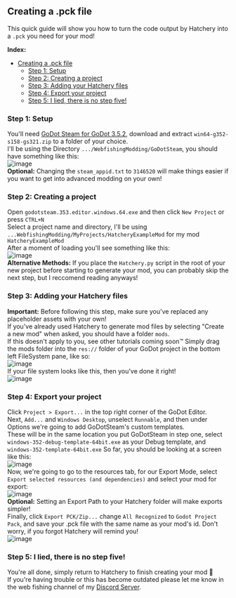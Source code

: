 ## Creating a .pck file

This quick guide will show you how to turn the code output by Hatchery into a `.pck` you need for your mod!  

**Index:**  

- [Creating a .pck file](#creating-a-pck-file)
  - [Step 1: Setup](#step-1-setup)
  - [Step 2: Creating a project](#step-2-creating-a-project)
  - [Step 3: Adding your Hatchery files](#step-3-adding-your-hatchery-files)
  - [Step 4: Export your project](#step-4-export-your-project)
  - [Step 5: I lied, there is no step five!](#step-5-i-lied-there-is-no-step-five)
  
### Step 1: Setup

You'll need [GoDot Steam for GoDot 3.5.2](https://github.com/GodotSteam/GodotSteam/releases/tag/v3.21), download and extract `win64-g352-s158-gs321.zip` to a folder of your choice.  
I'll be using the Directory `.../WebfishingModding/GoDotSteam`, you should have something like this:  
![image](https://github.com/user-attachments/assets/5407692d-e8d6-45f3-a178-a5050e25dc29)  
**Optional:** Changing the `steam_appid.txt` to `3146520` will make things easier if you want to get into advanced modding on your own!

### Step 2: Creating a project  

Open `godotsteam.353.editor.windows.64.exe` and then click `New Project` or press `CTRL+N`  
Select a project name and directory, I'll be using `...WebfishingModding/MyProjects/HatcheryExampleMod` for my mod `HatcheryExampleMod`  
After a moment of loading you'll see something like this:  
![image](https://github.com/user-attachments/assets/490c1d35-07a9-4536-a52e-768d7638da38)  
**Alternative Methods:** If you place the `Hatchery.py` script in the root of your new project before starting to generate your mod, you can probably skip the next step, but I reccomend reading anyways!  

### Step 3: Adding your Hatchery files  

**Important:** Before following this step, make sure you've replaced any placeholder assets with your own!  
If you've already used Hatchery to generate mod files by selecting "Create a new mod" when asked, you should have a folder `mods`.  
If this doesn't apply to you, see other tutorials coming soon:tm:
Simply drag the mods folder into the `res://` folder of your GoDot project in the bottom left FileSystem pane, like so:  
![image](https://github.com/user-attachments/assets/f3d8720a-6fb5-423f-95a4-67630e014425)  
If your file system looks like this, then you've done it right!  
![image](https://github.com/user-attachments/assets/163ea754-fcb4-428e-97bb-8555c27fccd8)

### Step 4: Export your project  

Click `Project > Export...` in the top right corner of the GoDot Editor.  
Next, `Add...` and `Windows Desktop`, unselect `Runnable`, and then under Options we're going to add GoDotSteam's custom templates.  
These will be in the same location you put GoDotSteam in step one, select `windows-352-debug-template-64bit.exe` as your Debug template, and `windows-352-template-64bit.exe` So far, you should be looking at a screen like this:  
![image](https://github.com/user-attachments/assets/5f143d26-b145-4605-9817-3b06dfca7398)  
Now, we're going to go to the resources tab, for our Export Mode, select `Export selected resources (and dependencies)` and select your mod for export:  
![image](https://github.com/user-attachments/assets/57161e2b-e8ff-4b09-97be-be4d29bae09f)  
**Optional:** Setting an Export Path to your Hatchery folder will make exports simpler!  
Finally, click `Export PCK/Zip...` change `All Recognized` to `Godot Project Pack`, and save your .pck file with the same name as your mod's id.  Don't worry, if you forgot Hatchery will remind you!  
![image](https://github.com/user-attachments/assets/0e579c36-0bce-44db-a6ee-433522c84fe6)

### Step 5: I lied, there is no step five!  

You're all done, simply return to Hatchery to finish creating your mod 💜  
If you're having trouble or this has become outdated please let me know in the web fishing channel of my [Discord Server](https://discord.gg/qxRVkGDjdJ).
  